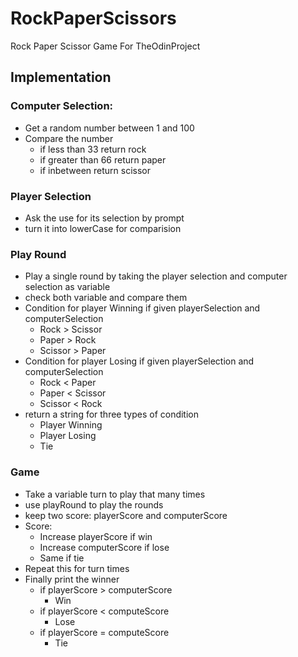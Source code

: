 # RockPaperScissors
Rock Paper Scissor Game For TheOdinProject

## Implementation

### Computer Selection:
- Get a random number between 1 and 100
- Compare the number 
  - if less than 33 return rock
  - if greater than 66 return paper
  - if inbetween return scissor
    
### Player Selection
- Ask the use for its selection by prompt
- turn it into lowerCase for comparision

### Play Round
- Play a single round by taking the player selection and computer selection as variable
- check both variable and compare them
- Condition for player Winning if given playerSelection and computerSelection
    - Rock > Scissor
    - Paper > Rock
    - Scissor > Paper
- Condition for player Losing if given playerSelection and computerSelection
    - Rock < Paper 
    - Paper < Scissor
    - Scissor < Rock
- return a string for three types of condition
    - Player Winning
    - Player Losing
    - Tie

### Game
- Take a variable turn to play that many times
- use playRound to play the rounds
- keep two score: playerScore and computerScore
- Score:
    - Increase playerScore if win
    - Increase computerScore if lose
    - Same if tie
- Repeat this for turn times
- Finally print the winner
    - if playerScore > computerScore
        - Win
    - if playerScore < computeScore
        - Lose
    - if playerScore = computeScore
        - Tie
    
